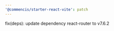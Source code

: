 ```yaml
---
'@commencis/starter-react-vite': patch
---
```


fix(deps): update dependency react-router to v7.6.2
